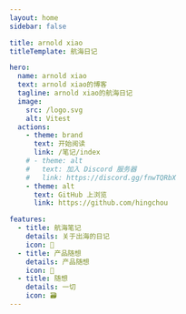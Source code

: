 ```yaml
---
layout: home
sidebar: false

title: arnold xiao
titleTemplate: 航海日记

hero:
  name: arnold xiao
  text: arnold xiao的博客
  tagline: arnold xiao的航海日记
  image:
    src: /logo.svg
    alt: Vitest
  actions:
    - theme: brand
      text: 开始阅读
      link: /笔记/index
    # - theme: alt
    #   text: 加入 Discord 服务器
    #   link: https://discord.gg/fnwTQRbX
    - theme: alt
      text: GitHub 上浏览
      link: https://github.com/hingchou

features:
  - title: 航海笔记
    details: 关于出海的日记
    icon: 📃
  - title: 产品随想
    details: 产品随想
    icon: 🚀
  - title: 随想
    details: 一切
    icon: 🗃
---
```


<HomePage />
